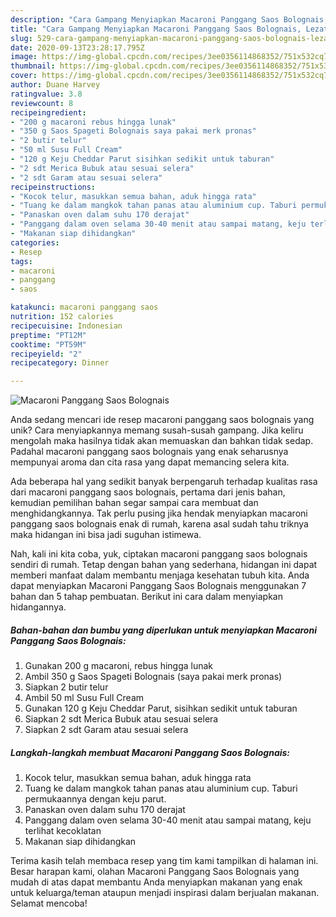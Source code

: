 ```yaml
---
description: "Cara Gampang Menyiapkan Macaroni Panggang Saos Bolognais, Lezat Sekali"
title: "Cara Gampang Menyiapkan Macaroni Panggang Saos Bolognais, Lezat Sekali"
slug: 529-cara-gampang-menyiapkan-macaroni-panggang-saos-bolognais-lezat-sekali
date: 2020-09-13T23:28:17.795Z
image: https://img-global.cpcdn.com/recipes/3ee0356114868352/751x532cq70/macaroni-panggang-saos-bolognais-foto-resep-utama.jpg
thumbnail: https://img-global.cpcdn.com/recipes/3ee0356114868352/751x532cq70/macaroni-panggang-saos-bolognais-foto-resep-utama.jpg
cover: https://img-global.cpcdn.com/recipes/3ee0356114868352/751x532cq70/macaroni-panggang-saos-bolognais-foto-resep-utama.jpg
author: Duane Harvey
ratingvalue: 3.8
reviewcount: 8
recipeingredient:
- "200 g macaroni rebus hingga lunak"
- "350 g Saos Spageti Bolognais saya pakai merk pronas"
- "2 butir telur"
- "50 ml Susu Full Cream"
- "120 g Keju Cheddar Parut sisihkan sedikit untuk taburan"
- "2 sdt Merica Bubuk atau sesuai selera"
- "2 sdt Garam atau sesuai selera"
recipeinstructions:
- "Kocok telur, masukkan semua bahan, aduk hingga rata"
- "Tuang ke dalam mangkok tahan panas atau aluminium cup. Taburi permukaannya dengan keju parut."
- "Panaskan oven dalam suhu 170 derajat"
- "Panggang dalam oven selama 30-40 menit atau sampai matang, keju terlihat kecoklatan"
- "Makanan siap dihidangkan"
categories:
- Resep
tags:
- macaroni
- panggang
- saos

katakunci: macaroni panggang saos 
nutrition: 152 calories
recipecuisine: Indonesian
preptime: "PT12M"
cooktime: "PT59M"
recipeyield: "2"
recipecategory: Dinner

---
```



![Macaroni Panggang Saos Bolognais](https://img-global.cpcdn.com/recipes/3ee0356114868352/751x532cq70/macaroni-panggang-saos-bolognais-foto-resep-utama.jpg)

Anda sedang mencari ide resep macaroni panggang saos bolognais yang unik? Cara menyiapkannya memang susah-susah gampang. Jika keliru mengolah maka hasilnya tidak akan memuaskan dan bahkan tidak sedap. Padahal macaroni panggang saos bolognais yang enak seharusnya mempunyai aroma dan cita rasa yang dapat memancing selera kita.



Ada beberapa hal yang sedikit banyak berpengaruh terhadap kualitas rasa dari macaroni panggang saos bolognais, pertama dari jenis bahan, kemudian pemilihan bahan segar sampai cara membuat dan menghidangkannya. Tak perlu pusing jika hendak menyiapkan macaroni panggang saos bolognais enak di rumah, karena asal sudah tahu triknya maka hidangan ini bisa jadi suguhan istimewa.


Nah, kali ini kita coba, yuk, ciptakan macaroni panggang saos bolognais sendiri di rumah. Tetap dengan bahan yang sederhana, hidangan ini dapat memberi manfaat dalam membantu menjaga kesehatan tubuh kita. Anda dapat menyiapkan Macaroni Panggang Saos Bolognais menggunakan 7 bahan dan 5 tahap pembuatan. Berikut ini cara dalam menyiapkan hidangannya.

<!--inarticleads1-->

##### Bahan-bahan dan bumbu yang diperlukan untuk menyiapkan Macaroni Panggang Saos Bolognais:

1. Gunakan 200 g macaroni, rebus hingga lunak
1. Ambil 350 g Saos Spageti Bolognais (saya pakai merk pronas)
1. Siapkan 2 butir telur
1. Ambil 50 ml Susu Full Cream
1. Gunakan 120 g Keju Cheddar Parut, sisihkan sedikit untuk taburan
1. Siapkan 2 sdt Merica Bubuk atau sesuai selera
1. Siapkan 2 sdt Garam atau sesuai selera




<!--inarticleads2-->

##### Langkah-langkah membuat Macaroni Panggang Saos Bolognais:

1. Kocok telur, masukkan semua bahan, aduk hingga rata
1. Tuang ke dalam mangkok tahan panas atau aluminium cup. Taburi permukaannya dengan keju parut.
1. Panaskan oven dalam suhu 170 derajat
1. Panggang dalam oven selama 30-40 menit atau sampai matang, keju terlihat kecoklatan
1. Makanan siap dihidangkan




Terima kasih telah membaca resep yang tim kami tampilkan di halaman ini. Besar harapan kami, olahan Macaroni Panggang Saos Bolognais yang mudah di atas dapat membantu Anda menyiapkan makanan yang enak untuk keluarga/teman ataupun menjadi inspirasi dalam berjualan makanan. Selamat mencoba!
